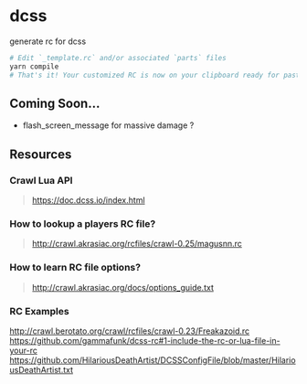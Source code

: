 # dcss
generate rc for dcss

```sh
# Edit `_template.rc` and/or associated `parts` files
yarn compile
# That's it! Your customized RC is now on your clipboard ready for pasting
```

## Coming Soon...
- flash_screen_message for massive damage ?


## Resources
### Crawl Lua API
> https://doc.dcss.io/index.html

### How to lookup a players RC file?
> http://crawl.akrasiac.org/rcfiles/crawl-0.25/magusnn.rc

### How to learn RC file options?
> http://crawl.akrasiac.org/docs/options_guide.txt

### RC Examples
http://crawl.berotato.org/crawl/rcfiles/crawl-0.23/Freakazoid.rc
https://github.com/gammafunk/dcss-rc#1-include-the-rc-or-lua-file-in-your-rc
https://github.com/HilariousDeathArtist/DCSSConfigFile/blob/master/HilariousDeathArtist.txt
